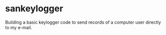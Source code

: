 # sankeylogger
Building a basic keylogger code to send records of a computer user directly to my e-mail.
